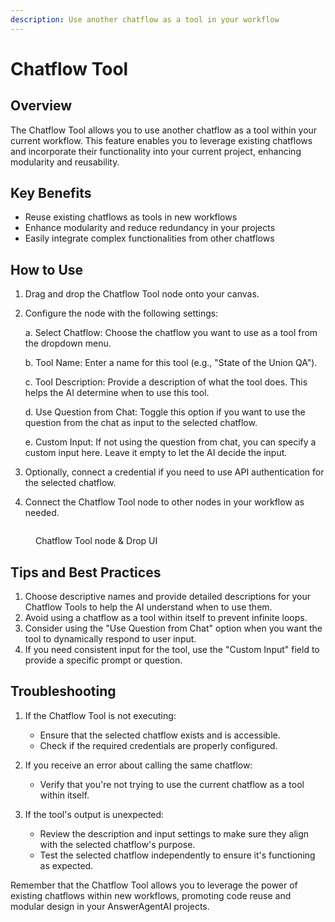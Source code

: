 ```yaml
---
description: Use another chatflow as a tool in your workflow
---
```


# Chatflow Tool

## Overview

The Chatflow Tool allows you to use another chatflow as a tool within your current workflow. This feature enables you to leverage existing chatflows and incorporate their functionality into your current project, enhancing modularity and reusability.

## Key Benefits

-   Reuse existing chatflows as tools in new workflows
-   Enhance modularity and reduce redundancy in your projects
-   Easily integrate complex functionalities from other chatflows

## How to Use

1. Drag and drop the Chatflow Tool node onto your canvas.
2. Configure the node with the following settings:

    a. Select Chatflow: Choose the chatflow you want to use as a tool from the dropdown menu.

    b. Tool Name: Enter a name for this tool (e.g., "State of the Union QA").

    c. Tool Description: Provide a description of what the tool does. This helps the AI determine when to use this tool.

    d. Use Question from Chat: Toggle this option if you want to use the question from the chat as input to the selected chatflow.

    e. Custom Input: If not using the question from chat, you can specify a custom input here. Leave it empty to let the AI decide the input.

3. Optionally, connect a credential if you need to use API authentication for the selected chatflow.

4. Connect the Chatflow Tool node to other nodes in your workflow as needed.

<!-- TODO: Add a screenshot showing a configured Chatflow Tool node on the canvas -->

<figure><img src="/.gitbook/assets/screenshots/.png" alt="" /><figcaption><p>Chatflow Tool node  &#x26; Drop UI</p></figcaption></figure>

## Tips and Best Practices

1. Choose descriptive names and provide detailed descriptions for your Chatflow Tools to help the AI understand when to use them.
2. Avoid using a chatflow as a tool within itself to prevent infinite loops.
3. Consider using the "Use Question from Chat" option when you want the tool to dynamically respond to user input.
4. If you need consistent input for the tool, use the "Custom Input" field to provide a specific prompt or question.

## Troubleshooting

1. If the Chatflow Tool is not executing:

    - Ensure that the selected chatflow exists and is accessible.
    - Check if the required credentials are properly configured.

2. If you receive an error about calling the same chatflow:

    - Verify that you're not trying to use the current chatflow as a tool within itself.

3. If the tool's output is unexpected:
    - Review the description and input settings to make sure they align with the selected chatflow's purpose.
    - Test the selected chatflow independently to ensure it's functioning as expected.

Remember that the Chatflow Tool allows you to leverage the power of existing chatflows within new workflows, promoting code reuse and modular design in your AnswerAgentAI projects.
